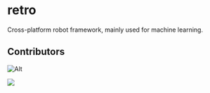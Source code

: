 # retro
Cross-platform robot framework, mainly used for machine learning.

## Contributors

![Alt](https://repobeats.axiom.co/api/embed/31f4c9d2d532ef010e6171dc501f976c1481d799.svg "Repobeats analytics image")

<a href="https://github.com/retrofor/retro/graphs/contributors">
  <img src="https://contrib.rocks/image?repo=retrofor/retro" />
</a>
